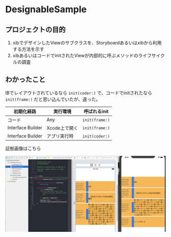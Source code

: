 # DesignableSample

## プロジェクトの目的

1. xibでデザインしたViewのサブクラスを、Storyboardあるいはxibから利用する方法を示す
2. xibあるいはコードでinitされたViewが内部的に呼ぶメソッドのライフサイクルの調査

## わかったこと

IBでレイアウトされているなら `init(coder:)` で、コードでinitされたなら `init(frame:)` だと思い込んでいたが、違った。

初期化経路 | 実行環境 | 呼ばれるinit
--- | --- | ---
コード | Any | `init(frame:)`
Interface Builder | Xcode上で開く | `init(frame:)`
Interface Builder | アプリ実行時 | `init(coder:)`

証拠画像はこちら

![証拠写真](img/image.png)